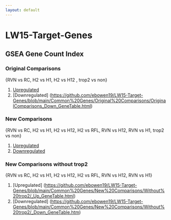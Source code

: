 ```yaml
---
layout: default
---
```


# LW15-Target-Genes
## GSEA Gene Count Index

### Original Comparisons
{RVN vs RC, H2 vs H1, H2 vs H12 , trop2 vs non}
1. [Upregulated](https://github.com/ebowen19/LW15-Target-Genes/blob/main/Common%20Genes/Original%20Comparisons/OriginalComparisons_Up_GeneTable.html)
2. [Downregulated] (https://github.com/ebowen19/LW15-Target-Genes/blob/main/Common%20Genes/Original%20Comparisons/OriginalComparisons_Down_GeneTable.html)

### New Comparisons
{RVN vs RC, H2 vs H1, H2 vs H12, H2 vs RFL, RVN vs H12, RVN vs H1, trop2 vs non}
1. [Upregulated](https://github.com/ebowen19/LW15-Target-Genes/blob/main/Common%20Genes/New%20Comparisons/NewComparisons_Up_GeneTable.html)
2. [Downregulated](https://github.com/ebowen19/LW15-Target-Genes/blob/main/Common%20Genes/New%20Comparisons/NewComparisons_Down_GeneTable.html)

### New Comparisons without trop2
{RVN vs RC, H2 vs H1, H2 vs H12, H2 vs RFL, RVN vs H12, RVN vs H1}
1. [Upregulated] (https://github.com/ebowen19/LW15-Target-Genes/blob/main/Common%20Genes/New%20Comparisons/Without%20trop2/_Up_GeneTable.html)
2. [Downregulated] (https://github.com/ebowen19/LW15-Target-Genes/blob/main/Common%20Genes/New%20Comparisons/Without%20trop2/_Down_GeneTable.htm)

